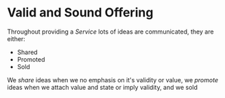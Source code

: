 # Valid and Sound Offering

Throughout providing a *Service* lots of ideas are communicated, they are either:
* Shared
* Promoted
* Sold

We *share* ideas when we no emphasis on it's validity or value, we *promote* ideas when we attach value and state or imply validity, and we sold
<!--stackedit_data:
eyJoaXN0b3J5IjpbLTEwNzQ4MTk4MDFdfQ==
-->